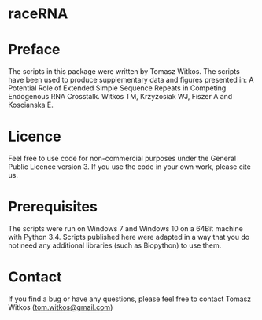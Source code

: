 # raceRNA
Preface
===================
The scripts in this package were written by Tomasz Witkos.
The scripts have been used to produce supplementary data and figures presented in: A Potential Role of Extended Simple Sequence Repeats in Competing Endogenous RNA Crosstalk. Witkos TM, Krzyzosiak WJ, Fiszer A and Koscianska E.

Licence
===================
Feel free to use code for non-commercial purposes under the General Public Licence version 3. If you use the code in your own work, please cite us.

Prerequisites
===================
The scripts were run on Windows 7 and Windows 10 on a 64Bit machine with Python 3.4. Scripts published here were adapted in a way that you do not need any additional libraries (such as Biopython) to use them.

Contact
===================
If you find a bug or have any questions, please feel free to contact Tomasz Witkos (tom.witkos@gmail.com)
